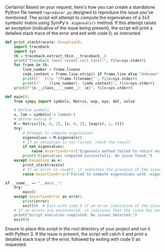 Certainly! Based on your request, here's how you can create a standalone Python file named `reproducer.py` designed to reproduce the issue you've mentioned. The script will attempt to compute the eigenvalues of a 3x3 symbolic matrix using SymPy's `.eigenvals()` method. If this attempt raises an exception (indicative of the issue being present), the script will print a detailed stack trace of the error and exit with code 0, as instructed. 

```python
def print_stacktrace(e: Exception):
    import traceback
    import sys
    tb = traceback.extract_tb(e.__traceback__)
    print("Traceback (most recent call last):", file=sys.stderr)
    for frame in tb:
        line_number = frame.lineno
        code_context = frame.line.strip() if frame.line else "Unknown"
        print(f'  File "{frame.filename}"', file=sys.stderr)
        print(f"    {line_number}: {code_context}", file=sys.stderr)
    print(f"{e.__class__.__name__}: {e}", file=sys.stderr)

def main():
    from sympy import symbols, Matrix, exp, eye, det, solve

    # Define symbols
    x, lam = symbols('x lambda')
    # Define matrix M
    M = Matrix([[x, 0, 1], [x, 0, 2], [exp(x), 1, 0]])
    try:
        # Attempt to compute eigenvalues
        eigenvalues = M.eigenvals()
        # If an exception is not raised, check the result
        if not eigenvalues:
            raise AssertionError("Eigenvals method failed to return any eigenvalues.")
        print("Eigenvalues computed successfully. No issue found.")
    except Exception as e:
        print_stacktrace(e)
        # If an error is caught, it indicates the presence of the issue.
        raise AssertionError("Failed to compute eigenvalues with .eigenvals() method. Issue present.")

if __name__ == "__main__":
    try:
        main()
    except AssertionError as error:
        print(error)
        exit(0)  # Exit with code 0 if an error indicative of the issue is encountered
    # If no errors are encountered, it indicates that the issue has been resolved or does not exist.
    print("Script execution completed. No issues detected.")
    exit(0)
```

Ensure to place this script in the root directory of your project and run it with Python 3. If the issue is present, the script will catch it and print a detailed stack trace of the error, followed by exiting with code 0 as requested.
